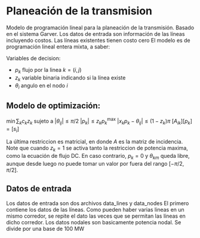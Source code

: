 # Planeación de la transmision

Modelo de programación lineal para la planeación de la transmisión. 
Basado en el sistema Garver.  Los datos de entrada son información
de las líneas incluyendo costos.  Las líneas existentes tienen costo cero
El modelo es de programación lineal entera mixta, a saber:

Variables de decision:
* $p_k$ flujo por la linea $k=(i,j)$
* $z_k$ variable binaria indicando si la línea existe
* $\theta_i$ angulo en el nodo $i$

## Modelo de optimización:

$\min \sum_k c_kz_k$
sujeto a
$|\theta_{ij}|\leq \pi/2$
$|p_k|\leq z_kp_k^\text{max}$
$|x_k p_k - \theta_{ij}| \leq (1-z_k)\pi$
$[A_{ik}][p_k] = [s_i]$

La última restriccion es matricial, en donde $A$ es la matriz de incidencia.  Note que cuando $z_k=1$ se activa tanto la restriccion de potencia maxima, como la ecuación de flujo DC.  En caso contrario, $p_k=0$ y $\theta_{km}$ queda libre, aunque desde luego no puede tomar un valor por fuera del rango $[-\pi/2,\pi/2]$.

## Datos de entrada

Los datos de entrada son dos archivos data_lines y data_nodes
El primero contiene los datos de las líneas.  Como pueden haber varias lineas en un mismo corredor, se repite el dato las veces que se permitan las líneas en dicho corredor.  Los datos nodales son basicamente potencia nodal.  Se divide por una base de 100 MW



